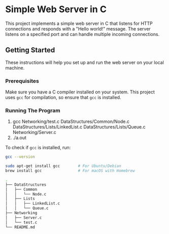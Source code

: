 # Simple Web Server in C

This project implements a simple web server in C that listens for HTTP connections and responds with a "Hello world!" message. The server listens on a specified port and can handle multiple incoming connections.

## Getting Started

These instructions will help you set up and run the web server on your local machine.

### Prerequisites

Make sure you have a C compiler installed on your system. This project uses `gcc` for compilation, so ensure that `gcc` is installed.

### Running The Program

1) gcc Networking/test.c DataStructures/Common/Node.c DataStructures/Lists/LinkedList.c DataStructures/Lists/Queue.c Networking/Server.c
2) ./a.out

To check if `gcc` is installed, run:

```bash
gcc --version

sudo apt-get install gcc        # For Ubuntu/Debian
brew install gcc                # For macOS with Homebrew

.
├── DataStructures
│   ├── Common
│   │   └── Node.c
│   ├── Lists
│   │   ├── LinkedList.c
│   │   └── Queue.c
├── Networking
│   ├── Server.c
│   └── test.c
└── README.md



